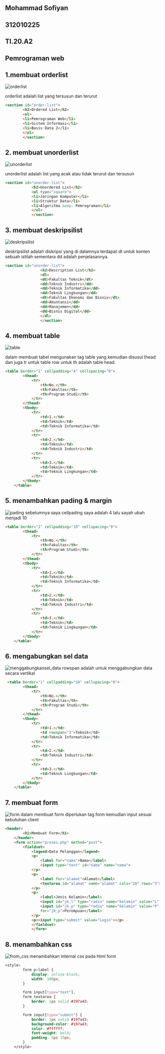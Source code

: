 ## Mohammad Sofiyan 
## 312010225
## TI.20.A2
## Pemrograman web

## 1.membuat orderlist
![orderlist](img/Order_list.png)

orderlist adalah list yang tersusun dan terurut
```html
<section id="order-list">
        <h2>Ordered List</h2>
        <ol>
        <li>Pemrograman Web</li>
        <li>Sistem Informasi</li>
        <li>Basis Data 2</li>
        </ol>
        </section>
```

## 2. membuat unorderlist 
![unorderlist](img/unorder_list.png)

unorderlist adalah list yang acak atau tidak terurut dan tersusun 
```html
<section id="unorder-list">
            <h2>Unordered List</h2>
            <ul type="square">
            <li>Jaringan Komputer</li>
            <li>Struktur Data</li>
            <li>Algoritma &amp; Pemrograman</li>
            </ul>
            </section>
```
## 3. membuat deskripsilist
![deskripsilist](img/deskripsi_list.png)

deskripsilist adalah diskripsi yang di dalamnya terdapat dt untuk konten sebuah istilah sementara dd adalah penjelasannya.
```html
<section id="unorder-list">
                <h2>Description List</h2>
                <dl>
                <dt>Fakultas Teknik</dt>
                <dd>Teknik Industri</dd>
                <dd>Teknik Informatika</dd>
                <dd>Teknik Lingkungan</dd>
                <dt>Fakultas Ekonomi dan Bisnis</dt>
                <dd>Akuntansi</dd>
                <dd>Manajemen</dd>
                <dd>Bisnis Digital</dd>
                </dl>
                </section>
```
## 4. membuat table 
![table](img/table.png)

dalam membuat tabel mengunakan tag table yang kemudian disusul thead dan juga tr untuk table row untuk th adalah table head.
```html
<table border="1" cellpadding="4" cellspacing="0">
        <thead>
            <tr>
                <th>No.</th>
                <th>Fakultas</th>
                <th>Program Studi</th>
            </tr>
        </thead>
        <tbody>
            <tr>
                <td>1.</td>
                <td>Teknik</td>
                <td>Teknik Informatika</td>
            </tr>
            <tr>
                <td>2.</td>
                <td>Teknik</td>
                <td>Teknik Industri</td>
            </tr>
            <tr>
                <td>3.</td>
                <td>Teknik</td>
                <td>Teknik Lingkungan</td>
            </tr>
        </tbody>
    </table>
```
## 5. menambahkan pading & margin 
![pading](img/menambahkan_pading.png)
sebelumnya saya cellpading saya adalah 4 lalu sayah ubah menjadi 10 
```html
<table border="1" cellpadding="10" cellspacing="0">
        <thead>
            <tr>
                <th>No.</th>
                <th>Fakultas</th>
                <th>Program Studi</th>
            </tr>
        </thead>
        <tbody>
            <tr>
                <td>1.</td>
                <td>Teknik</td>
                <td>Teknik Informatika</td>
            </tr>
            <tr>
                <td>2.</td>
                <td>Teknik</td>
                <td>Teknik Industri</td>
            </tr>
            <tr>
                <td>3.</td>
                <td>Teknik</td>
                <td>Teknik Lingkungan</td>
            </tr>
        </tbody>
    </table>
```
## 6. mengabungkan sel data 
![menggabungkansel_data](img/menggabungkansel_data.png)
rowspan adalah untuk menggabungkan data secara vertikal 
```html 
 <table border="1" cellpadding="10" cellspacing="0">
        <thead>
            <tr>
                <th>No.</th>
                <th>Fakultas</th>
                <th>Program Studi</th>
            </tr>
        </thead>
        <tbody>
            <tr>
                <td>1.</td>
                <td rowspan="3">Teknik</td>
                <td>Teknik Informatika</td>
            </tr>
            <tr>
                <td>2.</td>
                <td>Teknik Industri</td>
            </tr>
            <tr>
                <td>3.</td>
                <td>Teknik Lingkungan</td>
            </tr>
        </tbody>
    </table>
```
## 7. membuat form 
![form](img/form.png)
dalam membuat form diperlukan tag form kemudian input sesuai kebutuhan client 
```html
<header>
        <h1>Membuat Form</h1>
    </header>
    <form action="proses.php" method="post">
        <fieldset>
            <legend>Data Pelanggan</legend>
            <p>
                <label for="nama">Nama</label>
                <input type="text" id="nama" name="nama">
            </p>
            <p>
                <label for="alamat">Alamat</label>
                <textarea id="alamat" name="alamat" cols="20" rows="3"></textarea>
            </p>
            <p>
                <label>Jenis Kelamin</label>
                <input id="jk_l" type="radio" name="kelamin" value="L" /><label for="jk_l">Laki-laki</label>
                <input id="jk_p" type="radio" name="kelamin" value="P" /><label 
                for="jk_p">Perempuan</label>
            </p>
            <p><input type="submit" value="Login"></p>
            </fieldset>
            </form>
```
## 8. menambahkan css 
![from_css](img/form_css.png)
menambahkan internal css pada html form 
```css
<style>
        form p>label {
            display: inline-block;
            width: 100px;
        }

        form input[type="text"],
        form textarea {
            border: 1px solid #197a43;
        }

        form input[type="submit"] {
            border: 1px solid #197a43;
            background-color: #197a43;
            color: #ffffff;
            font-weight: bold;
            padding: 5px 15px;
        }
    </style>
```